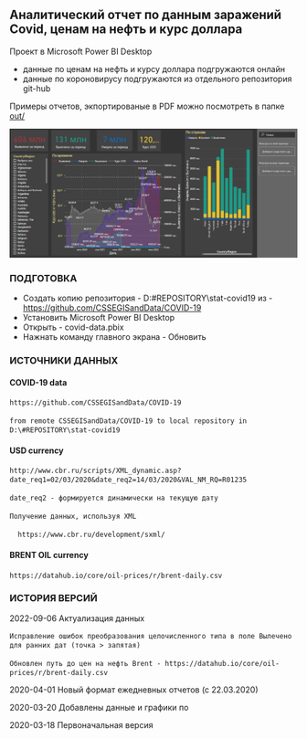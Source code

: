 
## Аналитический отчет по данным заражений Covid, ценам на нефть и курс доллара

Проект в Microsoft Power BI Desktop
- данные по ценам на нефть и курсу доллара подгружаются онлайн
- данные по короновирусу подгружаются из отдельного репозитория git-hub

Примеры отчетов, экпортированые в PDF можно посмотреть в папке [out/](out)

![](res/images/screenshots/2022-09-06-screenshoot.png)

### ПОДГОТОВКА
  - Создать копию репозитория - D:\#REPOSITORY\stat-covid19
    из - https://github.com/CSSEGISandData/COVID-19
  - Установить Microsoft Power BI Desktop
  - Открыть - covid-data.pbix
  - Нажнать команду главного экрана - Обновить
  
### ИСТОЧНИКИ ДАННЫХ
  
####   COVID-19 data
  
    https://github.com/CSSEGISandData/COVID-19
    
	from remote CSSEGISandData/COVID-19 to local repository in D:\#REPOSITORY\stat-covid19
  
####  USD currency
  
	http://www.cbr.ru/scripts/XML_dynamic.asp?date_req1=02/03/2020&date_req2=14/03/2020&VAL_NM_RQ=R01235
	
	date_req2 - формируется динамически на текущую дату
	  
    Получение данных, используя XML
    
	  https://www.cbr.ru/development/sxml/
	
####  BRENT OIL currency
  
	https://datahub.io/core/oil-prices/r/brent-daily.csv
	
### ИСТОРИЯ ВЕРСИЙ

2022-09-06 Актуализация данных

	Исправление ошибок преобразования целочисленного типа в поле Вылечено для ранних дат (точка > запятая)
	
	Обновлен путь до цен на нефть Brent - https://datahub.io/core/oil-prices/r/brent-daily.csv
	
2020-04-01 Новый формат ежедневных отчетов (с 22.03.2020)

2020-03-20 Добавлены данные и графики по 

2020-03-18 Первоначальная версия
